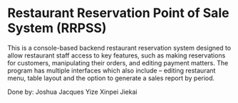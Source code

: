 # Restaurant Reservation Point of Sale System (RRPSS)


This is a console-based backend restaurant reservation system designed to allow restaurant staff access to key features, such as making reservations for customers, manipulating their orders, and editing payment matters. The program has multiple interfaces which also include – editing restaurant menu, table layout and the option to generate a sales report by period. 


Done by:
Joshua
Jacques
Yize
Xinpei
Jiekai
